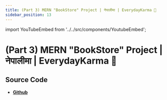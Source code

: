 ```yaml
---
title: (Part 3) MERN "BookStore" Project | नेपालीमा | EverydayKarma 🧩
sidebar_position: 13
---
```


import YouTubeEmbed from '../../src/components/YoutubeEmbed';

# (Part 3) MERN "BookStore" Project | नेपालीमा | EverydayKarma 🧩

<YouTubeEmbed videoId="p7KhPGFnHrA" />

## Source Code

- [**Github**](https://github.com/isarojdahal/node-js-workshop)